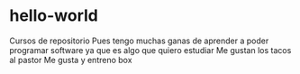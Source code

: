 # hello-world
Cursos de repositorio 
Pues tengo  muchas ganas de aprender a poder programar software ya que es algo que quiero estudiar
Me gustan los tacos al pastor
Me gusta y entreno box
